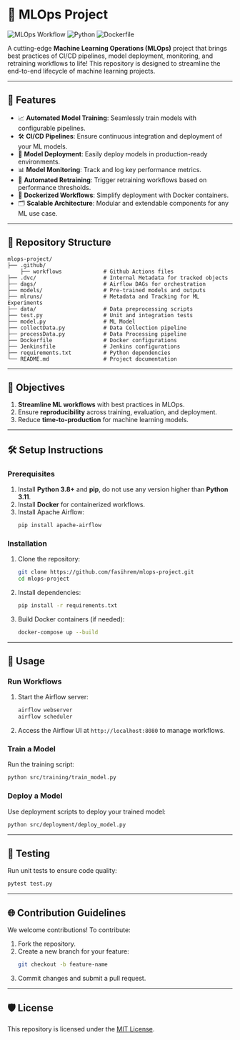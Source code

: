 # 🚀 MLOps Project

![MLOps Workflow](https://img.shields.io/badge/MLOps-Workflow-blue) ![Python](https://img.shields.io/badge/Python-97.3%25-brightgreen) ![Dockerfile](https://img.shields.io/badge/Dockerfile-2.7%25-blueviolet)

A cutting-edge **Machine Learning Operations (MLOps)** project that brings best practices of CI/CD pipelines, model deployment, monitoring, and retraining workflows to life! This repository is designed to streamline the end-to-end lifecycle of machine learning projects.

---

## 🌟 Features

- 📈 **Automated Model Training**: Seamlessly train models with configurable pipelines.
- 🛠️ **CI/CD Pipelines**: Ensure continuous integration and deployment of your ML models.
- 🚀 **Model Deployment**: Easily deploy models in production-ready environments.
- 📊 **Model Monitoring**: Track and log key performance metrics.
- 🔄 **Automated Retraining**: Trigger retraining workflows based on performance thresholds.
- 🐳 **Dockerized Workflows**: Simplify deployment with Docker containers.
- 🗂️ **Scalable Architecture**: Modular and extendable components for any ML use case.

---

## 📂 Repository Structure

```
mlops-project/
├── .github/
    ├── workflows             # Github Actions files
├── .dvc/                     # Internal Metadata for tracked objects
├── dags/                     # Airflow DAGs for orchestration
├── models/                   # Pre-trained models and outputs
├── mlruns/                   # Metadata and Tracking for ML Experiments
├── data/                     # Data preprocessing scripts
├── test.py                   # Unit and integration tests
├── model.py                  # ML Model
├── collectData.py            # Data Collection pipeline
├── processData.py            # Data Processing pipeline
├── Dockerfile                # Docker configurations
├── Jenkinsfile               # Jenkins configurations
├── requirements.txt          # Python dependencies
└── README.md                 # Project documentation
```

---

## 🎯 Objectives

1. **Streamline ML workflows** with best practices in MLOps.
2. Ensure **reproducibility** across training, evaluation, and deployment.
3. Reduce **time-to-production** for machine learning models.

---

## 🛠️ Setup Instructions

### Prerequisites

1. Install **Python 3.8+** and **pip**, do not use any version higher than **Python 3.11**.
2. Install **Docker** for containerized workflows.
3. Install Apache Airflow:
   ```bash
   pip install apache-airflow
   ```

### Installation

1. Clone the repository:
   ```bash
   git clone https://github.com/fasihrem/mlops-project.git
   cd mlops-project
   ```

2. Install dependencies:
   ```bash
   pip install -r requirements.txt
   ```

3. Build Docker containers (if needed):
   ```bash
   docker-compose up --build
   ```

---

## 🚀 Usage

### Run Workflows
1. Start the Airflow server:
   ```bash
   airflow webserver
   airflow scheduler
   ```
2. Access the Airflow UI at `http://localhost:8080` to manage workflows.

### Train a Model
Run the training script:
```bash
python src/training/train_model.py
```

### Deploy a Model
Use deployment scripts to deploy your trained model:
```bash
python src/deployment/deploy_model.py
```

---

## 🧪 Testing

Run unit tests to ensure code quality:
```bash
pytest test.py
```

---

## 🌐 Contribution Guidelines

We welcome contributions! To contribute:

1. Fork the repository.
2. Create a new branch for your feature:
   ```bash
   git checkout -b feature-name
   ```
3. Commit changes and submit a pull request.

---

## 🛡️ License

This repository is licensed under the [MIT License](LICENSE).
